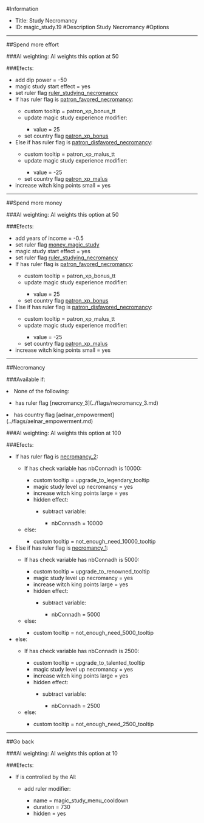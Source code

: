 #Information
 - Title: Study Necromancy
 - ID: magic_study.19
#Description
Study Necromancy
#Options

___
##Spend more effort

###AI weighting:
AI weights this option at 50


###Efects:<ul><li>add dip power = -50</li><li>magic study start effect = yes</li><li>set ruler flag [ruler_studying_necromancy](../flags/ruler_studying_necromancy.md)</li><li>If has ruler flag is [patron_favored_necromancy](../flags/patron_favored_necromancy.md):</li><ul><li>custom tooltip = patron_xp_bonus_tt</li><li>update magic study experience modifier:</li><ul><li>value = 25</li></ul><li>set country flag [patron_xp_bonus](../flags/patron_xp_bonus.md)</li></ul><li>Else if has ruler flag is [patron_disfavored_necromancy](../flags/patron_disfavored_necromancy.md):</li><ul><li>custom tooltip = patron_xp_malus_tt</li><li>update magic study experience modifier:</li><ul><li>value = -25</li></ul><li>set country flag [patron_xp_malus](../flags/patron_xp_malus.md)</li></ul><li>increase witch king points small = yes</li></ul>

___
##Spend more money

###AI weighting:
AI weights this option at 50


###Efects:<ul><li>add years of income = -0.5</li><li>set ruler flag [money_magic_study](../flags/money_magic_study.md)</li><li>magic study start effect = yes</li><li>set ruler flag [ruler_studying_necromancy](../flags/ruler_studying_necromancy.md)</li><li>If has ruler flag is [patron_favored_necromancy](../flags/patron_favored_necromancy.md):</li><ul><li>custom tooltip = patron_xp_bonus_tt</li><li>update magic study experience modifier:</li><ul><li>value = 25</li></ul><li>set country flag [patron_xp_bonus](../flags/patron_xp_bonus.md)</li></ul><li>Else if has ruler flag is [patron_disfavored_necromancy](../flags/patron_disfavored_necromancy.md):</li><ul><li>custom tooltip = patron_xp_malus_tt</li><li>update magic study experience modifier:</li><ul><li>value = -25</li></ul><li>set country flag [patron_xp_malus](../flags/patron_xp_malus.md)</li></ul><li>increase witch king points small = yes</li></ul>

___
##Necromancy

###Available if:
<li>None of the following:</li><ul><li>has ruler flag [necromancy_3](../flags/necromancy_3.md)</li></ul><li>has country flag [aelnar_empowerment](../flags/aelnar_empowerment.md)</li>

###AI weighting:
AI weights this option at 100


###Efects:<ul><li>If has ruler flag is [necromancy_2](../flags/necromancy_2.md):</li><ul><li>If has check variable has nbConnadh is 10000:</li><ul><li>custom tooltip = upgrade_to_legendary_tooltip</li><li>magic study level up necromancy = yes</li><li>increase witch king points large = yes</li><li>hidden effect:</li><ul><li>subtract variable:</li><ul><li>nbConnadh = 10000</li></ul></ul></ul><li>else:</li><ul><li>custom tooltip = not_enough_need_10000_tooltip</li></ul></ul><li>Else if has ruler flag is [necromancy_1](../flags/necromancy_1.md):</li><ul><li>If has check variable has nbConnadh is 5000:</li><ul><li>custom tooltip = upgrade_to_renowned_tooltip</li><li>magic study level up necromancy = yes</li><li>increase witch king points large = yes</li><li>hidden effect:</li><ul><li>subtract variable:</li><ul><li>nbConnadh = 5000</li></ul></ul></ul><li>else:</li><ul><li>custom tooltip = not_enough_need_5000_tooltip</li></ul></ul><li>else:</li><ul><li>If has check variable has nbConnadh is 2500:</li><ul><li>custom tooltip = upgrade_to_talented_tooltip</li><li>magic study level up necromancy = yes</li><li>increase witch king points large = yes</li><li>hidden effect:</li><ul><li>subtract variable:</li><ul><li>nbConnadh = 2500</li></ul></ul></ul><li>else:</li><ul><li>custom tooltip = not_enough_need_2500_tooltip</li></ul></ul></ul>

___
##Go back

###AI weighting:
AI weights this option at 10


###Efects:<ul><li>If is controlled by the AI:</li><ul><li>add ruler modifier:</li><ul><li>name = magic_study_menu_cooldown</li><li>duration = 730</li><li>hidden = yes</li></ul></ul></ul>
